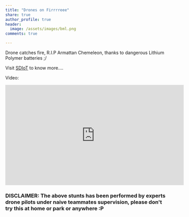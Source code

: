 ```yaml
---
title: "Drones on Firrrreee"
share: true
author_profile: true
header:
  image: /assets/images/bml.png
comments: true  

---
```


Drone catches fire, R.I.P Armattan Chemeleon, thanks to dangerous Lithium Polymer batteries ;/

Visit [SDIoT](http://sdiot.in) to know more....

Video:
<iframe width="560" height="315" src="https://www.youtube.com/embed/Nf-MU_s0q9k" frameborder="0" allow="autoplay; encrypted-media" allowfullscreen></iframe>

### DISCLAIMER: The above stunts has been performed by experts drone pilots under naive teammates supervision, please don't try this at home or park or anywhere :P
